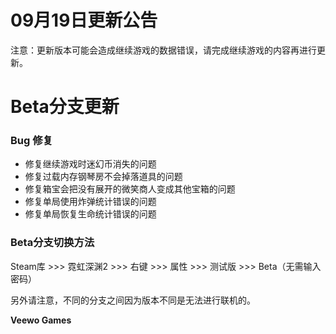 # 09月19日更新公告

注意：更新版本可能会造成继续游戏的数据错误，请完成继续游戏的内容再进行更新。

# Beta分支更新

### Bug 修复

* 修复继续游戏时迷幻币消失的问题
* 修复过载内存钢琴房不会掉落道具的问题
* 修复箱宝会把没有展开的微笑商人变成其他宝箱的问题
* 修复单局使用炸弹统计错误的问题
* 修复单局恢复生命统计错误的问题
### Beta分支切换方法

Steam库 >>> 霓虹深渊2 >>> 右键 >>> 属性 >>> 测试版 >>> Beta（无需输入密码）

另外请注意，不同的分支之间因为版本不同是无法进行联机的。

**Veewo Games**

